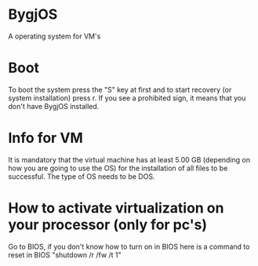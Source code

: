 # BygjOS
A operating system for VM's
# Boot
To boot the system press the "S" key at first and to start recovery (or system installation) press r.
If you see a prohibited sign, it means that you don't have BygjOS installed.
# Info for VM
It is mandatory that the virtual machine has at 
least 5.00 GB (depending on how you are going to use the OS)
for the installation of all files to be successful.
The type of OS needs to be DOS.
# How to activate virtualization on your processor (only for pc's)
Go to BIOS, if you don't know how to turn on in BIOS here is a command to reset in BIOS
"shutdown /r /fw /t 1"

